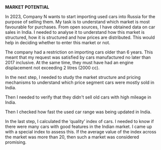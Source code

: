 **MARKET POTENTIAL**

In 2023, Company N wants to start importing used cars into Russia for the purpose of selling them. My task is to understand which market is most favourable for purchases.
From open sources, I have obtained data on car sales in India. I needed to analyse it to understand how this market is structured, how it is structured and how prices are distributed. 
This would help in deciding whether to enter this market or not.

The company had a restriction on importing cars older than 6 years. 
This meant that my request was satisfied by cars manufactured no later than 2017 inclusive. 
At the same time, they must have had an engine displacement not exceeding 2 litres (2000 cc).

In the next step, I needed to study the market structure and pricing mechanisms to understand which price segment cars were mostly sold in India.

Then I needed to verify that they didn't sell old cars with high mileage in India. 

Then I checked how fast the used car range was being updated in India.

In the last step, I calculated the ‘quality’ index of cars. I needed to know if there were many cars with good features in the Indian market.
I came up with a special index to assess this. If the average value of the index across the market was more than 20, then such a market was considered promising.
